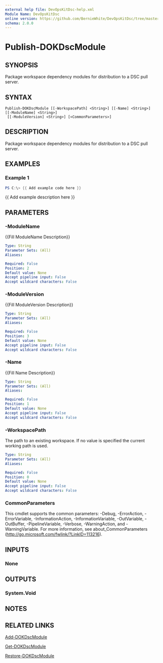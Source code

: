 ```yaml
---
external help file: DevOpsKitDsc-help.xml
Module Name: DevOpsKitDsc
online version: https://github.com/BernieWhite/DevOpsKitDsc/tree/master/docs/commands/en-US/Publish-DOKDscModule.md
schema: 2.0.0
---
```


# Publish-DOKDscModule

## SYNOPSIS

Package workspace dependency modules for distribution to a DSC pull server.

## SYNTAX

```text
Publish-DOKDscModule [[-WorkspacePath] <String>] [[-Name] <String>] [[-ModuleName] <String>]
 [[-ModuleVersion] <String>] [<CommonParameters>]
```

## DESCRIPTION

Package workspace dependency modules for distribution to a DSC pull server.

## EXAMPLES

### Example 1

```powershell
PS C:\> {{ Add example code here }}
```

{{ Add example description here }}

## PARAMETERS

### -ModuleName

{{Fill ModuleName Description}}

```yaml
Type: String
Parameter Sets: (All)
Aliases:

Required: False
Position: 2
Default value: None
Accept pipeline input: False
Accept wildcard characters: False
```

### -ModuleVersion

{{Fill ModuleVersion Description}}

```yaml
Type: String
Parameter Sets: (All)
Aliases:

Required: False
Position: 3
Default value: None
Accept pipeline input: False
Accept wildcard characters: False
```

### -Name

{{Fill Name Description}}

```yaml
Type: String
Parameter Sets: (All)
Aliases:

Required: False
Position: 1
Default value: None
Accept pipeline input: False
Accept wildcard characters: False
```

### -WorkspacePath

The path to an existing workspace. If no value is specified the current working path is used.

```yaml
Type: String
Parameter Sets: (All)
Aliases:

Required: False
Position: 0
Default value: None
Accept pipeline input: False
Accept wildcard characters: False
```

### CommonParameters

This cmdlet supports the common parameters: -Debug, -ErrorAction, -ErrorVariable, -InformationAction, -InformationVariable, -OutVariable, -OutBuffer, -PipelineVariable, -Verbose, -WarningAction, and -WarningVariable. For more information, see about_CommonParameters (http://go.microsoft.com/fwlink/?LinkID=113216).

## INPUTS

### None

## OUTPUTS

### System.Void

## NOTES

## RELATED LINKS

[Add-DOKDscModule](Add-DOKDscModule.md)

[Get-DOKDscModule](Get-DOKDscModule.md)

[Restore-DOKDscModule](Restore-DOKDscModule.md)
